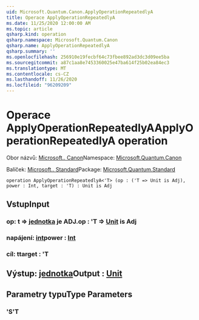 ```yaml
---
uid: Microsoft.Quantum.Canon.ApplyOperationRepeatedlyA
title: Operace ApplyOperationRepeatedlyA
ms.date: 11/25/2020 12:00:00 AM
ms.topic: article
qsharp.kind: operation
qsharp.namespace: Microsoft.Quantum.Canon
qsharp.name: ApplyOperationRepeatedlyA
qsharp.summary: ''
ms.openlocfilehash: 256910e19fecbf64c73fbee892ad3dc3d09ee5ba
ms.sourcegitcommit: a87c1aa8e7453360025e47ba614f25b02ea84ec3
ms.translationtype: MT
ms.contentlocale: cs-CZ
ms.lasthandoff: 11/26/2020
ms.locfileid: "96209209"
---
```

# <a name="applyoperationrepeatedlya-operation"></a><span data-ttu-id="91749-102">Operace ApplyOperationRepeatedlyA</span><span class="sxs-lookup"><span data-stu-id="91749-102">ApplyOperationRepeatedlyA operation</span></span>

<span data-ttu-id="91749-103">Obor názvů: [Microsoft.. Canon](xref:Microsoft.Quantum.Canon)</span><span class="sxs-lookup"><span data-stu-id="91749-103">Namespace: [Microsoft.Quantum.Canon](xref:Microsoft.Quantum.Canon)</span></span>

<span data-ttu-id="91749-104">Balíček: [Microsoft.. Standard](https://nuget.org/packages/Microsoft.Quantum.Standard)</span><span class="sxs-lookup"><span data-stu-id="91749-104">Package: [Microsoft.Quantum.Standard](https://nuget.org/packages/Microsoft.Quantum.Standard)</span></span>




```qsharp
operation ApplyOperationRepeatedlyA<'T> (op : ('T => Unit is Adj), power : Int, target : 'T) : Unit is Adj
```


## <a name="input"></a><span data-ttu-id="91749-105">Vstup</span><span class="sxs-lookup"><span data-stu-id="91749-105">Input</span></span>

### <a name="op--t--unit--is-adj"></a><span data-ttu-id="91749-106">op: t => [jednotka](xref:microsoft.quantum.lang-ref.unit)  je ADJ.</span><span class="sxs-lookup"><span data-stu-id="91749-106">op : 'T => [Unit](xref:microsoft.quantum.lang-ref.unit)  is Adj</span></span>




### <a name="power--int"></a><span data-ttu-id="91749-107">napájení: [int](xref:microsoft.quantum.lang-ref.int)</span><span class="sxs-lookup"><span data-stu-id="91749-107">power : [Int](xref:microsoft.quantum.lang-ref.int)</span></span>




### <a name="target--t"></a><span data-ttu-id="91749-108">cíl: t</span><span class="sxs-lookup"><span data-stu-id="91749-108">target : 'T</span></span>





## <a name="output--unit"></a><span data-ttu-id="91749-109">Výstup: [jednotka](xref:microsoft.quantum.lang-ref.unit)</span><span class="sxs-lookup"><span data-stu-id="91749-109">Output : [Unit](xref:microsoft.quantum.lang-ref.unit)</span></span>



## <a name="type-parameters"></a><span data-ttu-id="91749-110">Parametry typu</span><span class="sxs-lookup"><span data-stu-id="91749-110">Type Parameters</span></span>

### <a name="t"></a><span data-ttu-id="91749-111">'S</span><span class="sxs-lookup"><span data-stu-id="91749-111">'T</span></span>

